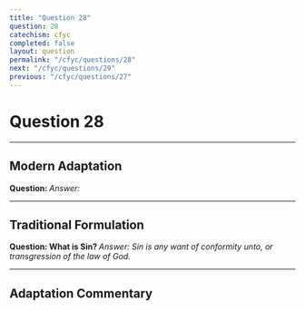 ```yaml
---
title: "Question 28"
question: 28
catechism: cfyc
completed: false
layout: question
permalink: "/cfyc/questions/28"
next: "/cfyc/questions/29"
previous: "/cfyc/questions/27"
---
```

# Question 28
---
## Modern Adaptation
<strong>
    Question:
</strong>

<em>
    Answer:
</em>

---
## Traditional Formulation
<strong>
    Question: What is Sin?
</strong>

<em>
    Answer: Sin is any want of conformity unto, or transgression of the law of God.
</em>

---
## Adaptation Commentary
